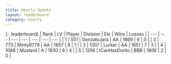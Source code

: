 ```yaml
---
title: Hourly Update
layout: leaderboard
category: hourly
---
```


{: .leaderboard}
| Rank | LV | Player | Division | Elo | Wins | Losses |
| --- | --- | --- | --- | --- | --- | --- |
| <span data-change="1">1</span> | 551 | <span title="ID: 650626">GonzaloJara</span> | AA | <span data-change="17">1869</span> | <span data-change="1">6</span> | <span data-change="0">0</span> |
| <span data-change="-1">2</span> | 773 | <span title="ID: 633660">Minty9779</span> | AA | <span data-change="0">1857</span> | <span data-change="0">8</span> | <span data-change="0">1</span> |
| <span data-change="0">3</span> | 1307 | <span title="ID: 209152">Lurker</span> | AA | <span data-change="0">1851</span> | <span data-change="0">7</span> | <span data-change="0">3</span> |
| <span data-change="0">4</span> | 1088 | <span title="ID: 611082">Mustard</span> | A | <span data-change="0">1830</span> | <span data-change="0">6</span> | <span data-change="0">4</span> |
| <span data-change="0">5</span> | 1256 | <span title="ID: 415713">ICanHasDorito</span> | BBB | <span data-change="0">1806</span> | <span data-change="0">2</span> | <span data-change="0">0</span> |